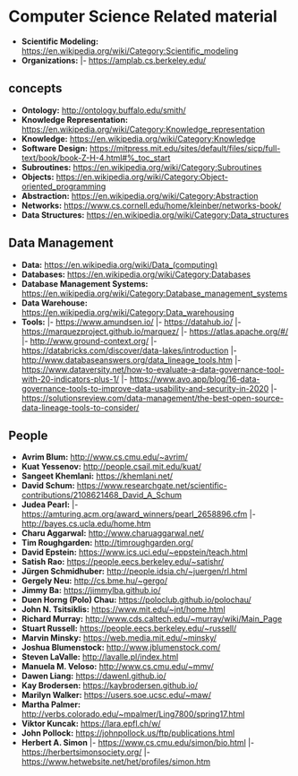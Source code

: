 # Computer Science Related material

- **Scientific Modeling:** https://en.wikipedia.org/wiki/Category:Scientific_modeling
- **Organizations:**
	|- https://amplab.cs.berkeley.edu/

## concepts
- **Ontology:** http://ontology.buffalo.edu/smith/
- **Knowledge Representation:** https://en.wikipedia.org/wiki/Category:Knowledge_representation
- **Knowledge:** https://en.wikipedia.org/wiki/Category:Knowledge
- **Software Design:** https://mitpress.mit.edu/sites/default/files/sicp/full-text/book/book-Z-H-4.html#%_toc_start
- **Subroutines:** https://en.wikipedia.org/wiki/Category:Subroutines
- **Objects:** https://en.wikipedia.org/wiki/Category:Object-oriented_programming
- **Abstraction:** https://en.wikipedia.org/wiki/Category:Abstraction
- **Networks:** https://www.cs.cornell.edu/home/kleinber/networks-book/
- **Data Structures:** https://en.wikipedia.org/wiki/Category:Data_structures


## Data Management
- **Data:** https://en.wikipedia.org/wiki/Data_(computing)
- **Databases:** https://en.wikipedia.org/wiki/Category:Databases
- **Database Management Systems:** https://en.wikipedia.org/wiki/Category:Database_management_systems
- **Data Warehouse:** https://en.wikipedia.org/wiki/Category:Data_warehousing
- **Tools:**
	|- https://www.amundsen.io/
	|- https://datahub.io/
	|- https://marquezproject.github.io/marquez/
	|- https://atlas.apache.org/#/
	|- http://www.ground-context.org/
	|- https://databricks.com/discover/data-lakes/introduction
	|- http://www.databaseanswers.org/data_lineage_tools.htm
	|- https://www.dataversity.net/how-to-evaluate-a-data-governance-tool-with-20-indicators-plus-1/
	|- https://www.avo.app/blog/16-data-governance-tools-to-improve-data-usability-and-security-in-2020
	|- https://solutionsreview.com/data-management/the-best-open-source-data-lineage-tools-to-consider/

## People
- **Avrim Blum:** http://www.cs.cmu.edu/~avrim/
- **Kuat Yessenov:** http://people.csail.mit.edu/kuat/
- **Sangeet Khemlani:** https://khemlani.net/
- **David Schum:** https://www.researchgate.net/scientific-contributions/2108621468_David_A_Schum
- **Judea Pearl:**
	|- https://amturing.acm.org/award_winners/pearl_2658896.cfm 
	|- http://bayes.cs.ucla.edu/home.htm
- **Charu Aggarwal:** http://www.charuaggarwal.net/
- **Tim Roughgarden:** http://timroughgarden.org/
- **David Epstein:** https://www.ics.uci.edu/~eppstein/teach.html
- **Satish Rao:** https://people.eecs.berkeley.edu/~satishr/
- **Jürgen Schmidhuber:** http://people.idsia.ch/~juergen/rl.html
- **Gergely Neu:** http://cs.bme.hu/~gergo/
- **Jimmy Ba:** https://jimmylba.github.io/
- **Duen Horng (Polo) Chau:** https://poloclub.github.io/polochau/
- **John N. Tsitsiklis:** https://www.mit.edu/~jnt/home.html
- **Richard Murray:** http://www.cds.caltech.edu/~murray/wiki/Main_Page
- **Stuart Russell:** https://people.eecs.berkeley.edu/~russell/
- **Marvin Minsky:** https://web.media.mit.edu/~minsky/
- **Joshua Blumenstock:** http://www.jblumenstock.com/
- **Steven LaValle:** http://lavalle.pl/index.html
- **Manuela M. Veloso:** http://www.cs.cmu.edu/~mmv/
- **Dawen Liang:** https://dawenl.github.io/
- **Kay Brodersen:** https://kaybrodersen.github.io/
- **Marilyn Walker:** https://users.soe.ucsc.edu/~maw/
- **Martha Palmer:** http://verbs.colorado.edu/~mpalmer/Ling7800/spring17.html
- **Viktor Kuncak:** https://lara.epfl.ch/w/
- **John Pollock:** https://johnpollock.us/ftp/publications.html
- **Herbert A. Simon** 
	|- https://www.cs.cmu.edu/simon/bio.html
	|- https://herbertsimonsociety.org/
	|- https://www.hetwebsite.net/het/profiles/simon.htm